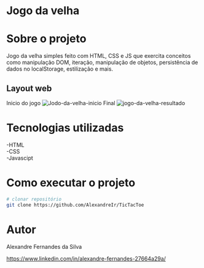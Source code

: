# Jogo da velha 

# Sobre o projeto
Jogo da velha simples feito com HTML, CSS e JS que exercita conceitos como manipulação DOM, iteração, manipulação de objetos, persistência de dados no localStorage, estilização e mais.


## Layout web
Inicio do jogo
![Jodo-da-velha-inicio](https://github.com/AlexandreIr/TicTacToe/assets/110948558/5df03ef1-d80e-42ca-b02f-3e3fa540d4af)
Final
![jogo-da-velha-resultado](https://github.com/AlexandreIr/TicTacToe/assets/110948558/c1d18b7f-25a6-4e1f-b25a-13bbdc4e8f44)


# Tecnologias utilizadas
-HTML
<br>
-CSS
<br>
-Javascipt

# Como executar o projeto


```bash
# clonar repositório
git clone https://github.com/AlexandreIr/TicTacToe

```

# Autor

Alexandre Fernandes da Silva

https://www.linkedin.com/in/alexandre-fernandes-27664a29a/
